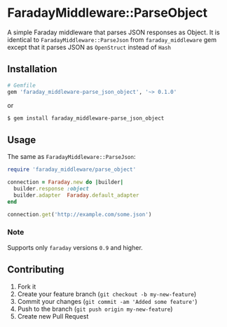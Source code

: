 # FaradayMiddleware::ParseObject

A simple Faraday middleware that parses JSON responses as Object. It is identical to `FaradayMiddleware::ParseJson` from `faraday_middleware` gem except that it parses JSON as `OpenStruct` instead of `Hash`

## Installation

``` ruby
# Gemfile
gem 'faraday_middleware-parse_json_object', '~> 0.1.0'
```

or

``` bash
$ gem install faraday_middleware-parse_json_object
```

## Usage

The same as `FaradayMiddleware::ParseJson`:

``` ruby
require 'faraday_middleware/parse_object'

connection = Faraday.new do |builder|
  builder.response :object
  builder.adapter  Faraday.default_adapter
end

connection.get('http://example.com/some.json')
```

### Note

Supports only `faraday` versions `0.9` and higher.

## Contributing

1. Fork it
2. Create your feature branch (`git checkout -b my-new-feature`)
3. Commit your changes (`git commit -am 'Added some feature'`)
4. Push to the branch (`git push origin my-new-feature`)
5. Create new Pull Request
